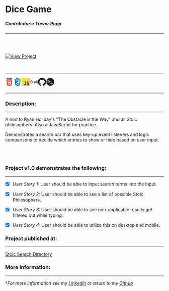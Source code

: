 # Dice Game


##### Contributors: Trevor Rapp

---
<br>


<br>

[![View Project](https://user-images.githubusercontent.com/11747875/141705232-471a0b9c-ca45-4540-a1b6-740c5e1becbe.png)](https://trrapp12.github.io/disappearing-directory/)

<br>

---

<img align="left" alt="HTML5" width="26px" src="https://raw.githubusercontent.com/github/explore/80688e429a7d4ef2fca1e82350fe8e3517d3494d/topics/html/html.png" />
<img align="left" alt="CSS3" width="26px" src="https://raw.githubusercontent.com/github/explore/80688e429a7d4ef2fca1e82350fe8e3517d3494d/topics/css/css.png" />
<img align="left" alt="JavaScript" width="26px" src="https://raw.githubusercontent.com/github/explore/80688e429a7d4ef2fca1e82350fe8e3517d3494d/topics/javascript/javascript.png" />
<img align="left" alt="Git" width="26px" src="https://raw.githubusercontent.com/github/explore/80688e429a7d4ef2fca1e82350fe8e3517d3494d/topics/git/git.png" />
<img align="left" alt="GitHub" width="26px" src="https://raw.githubusercontent.com/github/explore/78df643247d429f6cc873026c0622819ad797942/topics/github/github.png" />
<img align="left" alt="Terminal" width="26px" src="https://raw.githubusercontent.com/github/explore/80688e429a7d4ef2fca1e82350fe8e3517d3494d/topics/terminal/terminal.png" />

<br>
<br>

---

### Description:


---

A nod to Ryan Holiday's "The Obstacle is the Way" and all Stoic philosophers.  Also a JavaScript for practice.  

Demonstrates a search bar that uses key-up event listeners and logic comparisons to decide which entries to show or hide based on user input.

<br/>
<br/>

### Project v1.0 demonstrates the following:
---

- [X] <em>User Story 1: </em> User should be able to input search terms into the input.
- [X] <em>User Story 2: </em> User should be able to see a list of possible Stoic Philosophers.
- [X] <em>User Story 3: </em> User should be able to see non-applicable results get filtered out while typing.
- [X] <em>User Story 4: </em> User should be able to utilize this on desktop and mobile.


### Project published at: 
---

[Stoic Search Directory](https://trrapp12.github.io/disappearing-directory/)

### More Information:
---

\**For more information see my [LinkedIn](https://www.linkedin.com/in/trevor-rapp-042a1037) or return to my [Github](https://github.com/trrapp12)*

